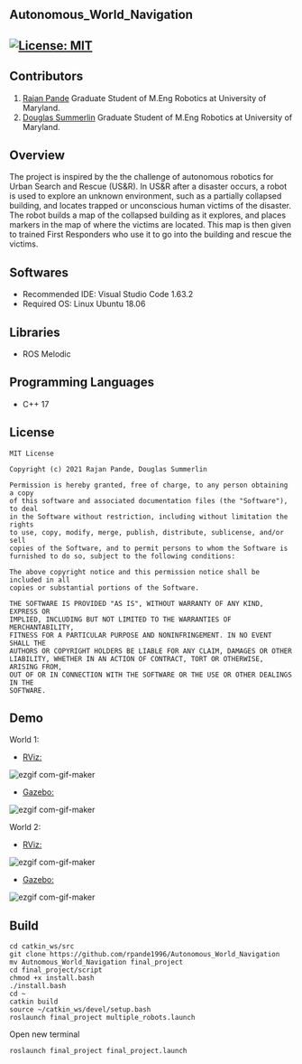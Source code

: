 ## Autonomous_World_Navigation
[![License: MIT](https://img.shields.io/badge/License-MIT-green.svg)](https://opensource.org/licenses/MIT)
---

## Contributors

1) [Rajan Pande](https://github.com/rpande1996)
Graduate Student of M.Eng Robotics at University of Maryland. 
2) [Douglas Summerlin](https://github.com/dsumm1001)
Graduate Student of M.Eng Robotics at University of Maryland.

## Overview

The project is inspired by the the challenge of autonomous robotics for
Urban Search and Rescue (US&R). In US&R after a disaster occurs, a robot is
used to explore an unknown environment, such as a partially collapsed building,
and locates trapped or unconscious human victims of the disaster. The robot builds
a map of the collapsed building as it explores, and places markers in the map of where 
the victims are located. This map is then given to trained First Responders who use it
to go into the building and rescue the victims.

## Softwares

* Recommended IDE: Visual Studio Code 1.63.2
* Required OS: Linux Ubuntu 18.06

## Libraries

* ROS Melodic

## Programming Languages

* C++ 17

## License 

```
MIT License

Copyright (c) 2021 Rajan Pande, Douglas Summerlin

Permission is hereby granted, free of charge, to any person obtaining a copy
of this software and associated documentation files (the "Software"), to deal
in the Software without restriction, including without limitation the rights
to use, copy, modify, merge, publish, distribute, sublicense, and/or sell
copies of the Software, and to permit persons to whom the Software is
furnished to do so, subject to the following conditions:

The above copyright notice and this permission notice shall be included in all
copies or substantial portions of the Software.

THE SOFTWARE IS PROVIDED "AS IS", WITHOUT WARRANTY OF ANY KIND, EXPRESS OR
IMPLIED, INCLUDING BUT NOT LIMITED TO THE WARRANTIES OF MERCHANTABILITY,
FITNESS FOR A PARTICULAR PURPOSE AND NONINFRINGEMENT. IN NO EVENT SHALL THE
AUTHORS OR COPYRIGHT HOLDERS BE LIABLE FOR ANY CLAIM, DAMAGES OR OTHER
LIABILITY, WHETHER IN AN ACTION OF CONTRACT, TORT OR OTHERWISE, ARISING FROM,
OUT OF OR IN CONNECTION WITH THE SOFTWARE OR THE USE OR OTHER DEALINGS IN THE 
SOFTWARE.
```

## Demo

World 1:

- [RViz: ](https://youtu.be/0AvuQx_wBzE)

![ezgif com-gif-maker](media/gif/world1_rviz.gif)

- [Gazebo: ](https://youtu.be/Br2HN8fG9wk)

![ezgif com-gif-maker](media/gif/world1_gazebo.gif)

World 2:

- [RViz: ](https://youtu.be/S6kaEBs8Dn4)

![ezgif com-gif-maker](media/gif/world2_rviz.gif)

- [Gazebo: ](https://youtu.be/zu4gU5dqbfQ)

![ezgif com-gif-maker](media/gif/world2_gazebo.gif)

## Build

```
cd catkin_ws/src
git clone https://github.com/rpande1996/Autonomous_World_Navigation
mv Autnomous_World_Navigation final_project
cd final_project/script
chmod +x install.bash
./install.bash
cd ~
catkin build
source ~/catkin_ws/devel/setup.bash
roslaunch final_project multiple_robots.launch
```
Open new terminal
```
roslaunch final_project final_project.launch
```
